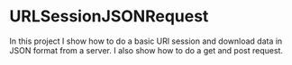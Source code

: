 # URLSessionJSONRequest
In this project I show how to do a basic URl session and download data in JSON format from a server. I also show how to do a get and post request.
